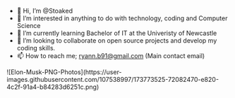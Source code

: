 - 👋 Hi, I’m @Stoaked
- 👀 I’m interested in anything to do with technology, coding and Computer Science
- 🌱 I’m currently learning Bachelor of IT at the Univeristy of Newcastle
- 💞️ I’m looking to collaborate on open source projects and develop my coding skills.
- 📫 How to reach me; ryann.b91@gmail.com (Main contact email)

<!---
Stoaked/Stoaked is a ✨ special ✨ repository because its `README.md` (this file) appears on your GitHub profile.
You can click the Preview link to take a look at your changes.
--->![Elon-Musk-PNG-Photos](https://user-images.githubusercontent.com/107538997/173773525-72082470-e820-4c2f-91a4-b84283d6251c.png)

